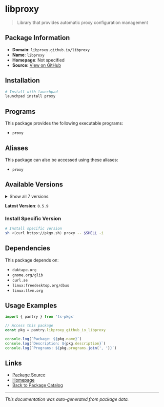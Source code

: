 # libproxy

> Library that provides automatic proxy configuration management

## Package Information

- **Domain**: `libproxy.github.io/libproxy`
- **Name**: `libproxy`
- **Homepage**: Not specified
- **Source**: [View on GitHub](https://github.com/pkgxdev/pantry/tree/main/projects/libproxy.github.io/libproxy/package.yml)

## Installation

```bash
# Install with launchpad
launchpad install proxy
```

## Programs

This package provides the following executable programs:

- `proxy`

## Aliases

This package can also be accessed using these aliases:

- `proxy`

## Available Versions

<details>
<summary>Show all 7 versions</summary>

- `0.5.9`, `0.5.8`, `0.5.7`, `0.5.6`, `0.5.5`
- `0.5.4`, `0.5.3`

</details>

**Latest Version**: `0.5.9`

### Install Specific Version

```bash
# Install specific version
sh <(curl https://pkgx.sh) proxy -- $SHELL -i
```

## Dependencies

This package depends on:

- `duktape.org`
- `gnome.org/glib`
- `curl.se`
- `linux:freedesktop.org/dbus`
- `linux:llvm.org`

## Usage Examples

```typescript
import { pantry } from 'ts-pkgx'

// Access this package
const pkg = pantry.libproxy_github_io_libproxy

console.log(`Package: ${pkg.name}`)
console.log(`Description: ${pkg.description}`)
console.log(`Programs: ${pkg.programs.join(', ')}`)
```

## Links

- [Package Source](https://github.com/pkgxdev/pantry/tree/main/projects/libproxy.github.io/libproxy/package.yml)
- [Homepage](#)
- [Back to Package Catalog](../package-catalog.md)

---

*This documentation was auto-generated from package data.*

